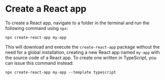 # Create a React app
To create a React app, navigate to a folder in the terminal and run the following command using `npx`:
```shell
npx create-react-app my-app
```
This will download and execute the `create-react-app` package without the need for a global installation, creating a new React app named `my-app` with the source code of a React app. To create one written in TypeScript, you can issue this command instead:
```shell
npx create-react-app my-app --template typescript
```